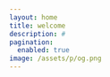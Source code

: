 ```yaml
---
layout: home
title: welcome
description: #
pagination:
  enabled: true
image: /assets/p/og.png
---
```

